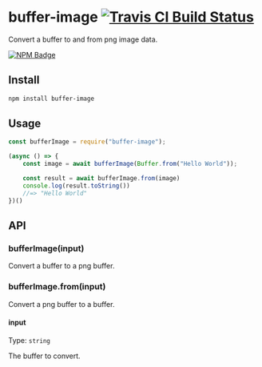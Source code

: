 # buffer-image [![Travis CI Build Status](https://img.shields.io/travis/com/Richienb/buffer-image/master.svg?style=for-the-badge)](https://travis-ci.com/Richienb/buffer-image)

Convert a buffer to and from png image data.

[![NPM Badge](https://nodei.co/npm/buffer-image.png)](https://npmjs.com/package/buffer-image)

## Install

```sh
npm install buffer-image
```

## Usage

```js
const bufferImage = require("buffer-image");

(async () => {
	const image = await bufferImage(Buffer.from("Hello World"));

	const result = await bufferImage.from(image)
	console.log(result.toString())
	//=> "Hello World"
})()
```

## API

### bufferImage(input)

Convert a buffer to a png buffer.

### bufferImage.from(input)

Convert a png buffer to a buffer.

#### input

Type: `string`

The buffer to convert.
